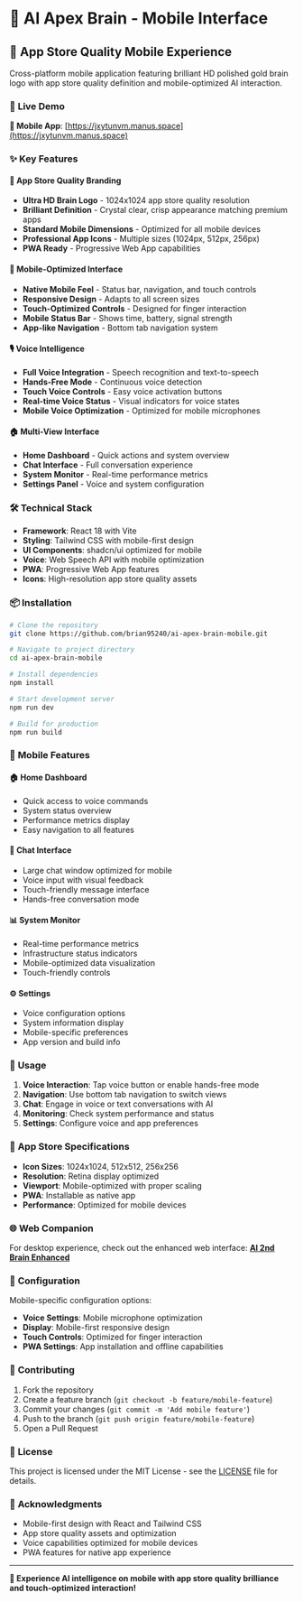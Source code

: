 # 📱 AI Apex Brain - Mobile Interface

## 🌟 **App Store Quality Mobile Experience**

Cross-platform mobile application featuring brilliant HD polished gold brain logo with app store quality definition and mobile-optimized AI interaction.

### 🚀 **Live Demo**
**📱 Mobile App**: [https://jxytunvm.manus.space](https://jxytunvm.manus.space)

### ✨ **Key Features**

#### 🎨 **App Store Quality Branding**
- **Ultra HD Brain Logo** - 1024x1024 app store quality resolution
- **Brilliant Definition** - Crystal clear, crisp appearance matching premium apps
- **Standard Mobile Dimensions** - Optimized for all mobile devices
- **Professional App Icons** - Multiple sizes (1024px, 512px, 256px)
- **PWA Ready** - Progressive Web App capabilities

#### 📱 **Mobile-Optimized Interface**
- **Native Mobile Feel** - Status bar, navigation, and touch controls
- **Responsive Design** - Adapts to all screen sizes
- **Touch-Optimized Controls** - Designed for finger interaction
- **Mobile Status Bar** - Shows time, battery, signal strength
- **App-like Navigation** - Bottom tab navigation system

#### 🎙️ **Voice Intelligence**
- **Full Voice Integration** - Speech recognition and text-to-speech
- **Hands-Free Mode** - Continuous voice detection
- **Touch Voice Controls** - Easy voice activation buttons
- **Real-time Voice Status** - Visual indicators for voice states
- **Mobile Voice Optimization** - Optimized for mobile microphones

#### 🏠 **Multi-View Interface**
- **Home Dashboard** - Quick actions and system overview
- **Chat Interface** - Full conversation experience
- **System Monitor** - Real-time performance metrics
- **Settings Panel** - Voice and system configuration

### 🛠️ **Technical Stack**

- **Framework**: React 18 with Vite
- **Styling**: Tailwind CSS with mobile-first design
- **UI Components**: shadcn/ui optimized for mobile
- **Voice**: Web Speech API with mobile optimization
- **PWA**: Progressive Web App features
- **Icons**: High-resolution app store quality assets

### 📦 **Installation**

```bash
# Clone the repository
git clone https://github.com/brian95240/ai-apex-brain-mobile.git

# Navigate to project directory
cd ai-apex-brain-mobile

# Install dependencies
npm install

# Start development server
npm run dev

# Build for production
npm run build
```

### 📱 **Mobile Features**

#### 🏠 **Home Dashboard**
- Quick access to voice commands
- System status overview
- Performance metrics display
- Easy navigation to all features

#### 💬 **Chat Interface**
- Large chat window optimized for mobile
- Voice input with visual feedback
- Touch-friendly message interface
- Hands-free conversation mode

#### 📊 **System Monitor**
- Real-time performance metrics
- Infrastructure status indicators
- Mobile-optimized data visualization
- Touch-friendly controls

#### ⚙️ **Settings**
- Voice configuration options
- System information display
- Mobile-specific preferences
- App version and build info

### 🎯 **Usage**

1. **Voice Interaction**: Tap voice button or enable hands-free mode
2. **Navigation**: Use bottom tab navigation to switch views
3. **Chat**: Engage in voice or text conversations with AI
4. **Monitoring**: Check system performance and status
5. **Settings**: Configure voice and app preferences

### 📐 **App Store Specifications**

- **Icon Sizes**: 1024x1024, 512x512, 256x256
- **Resolution**: Retina display optimized
- **Viewport**: Mobile-optimized with proper scaling
- **PWA**: Installable as native app
- **Performance**: Optimized for mobile devices

### 🌐 **Web Companion**

For desktop experience, check out the enhanced web interface:
**[AI 2nd Brain Enhanced](https://github.com/brian95240/ai-brain-enhanced)**

### 🔧 **Configuration**

Mobile-specific configuration options:

- **Voice Settings**: Mobile microphone optimization
- **Display**: Mobile-first responsive design
- **Touch Controls**: Optimized for finger interaction
- **PWA Settings**: App installation and offline capabilities

### 🤝 **Contributing**

1. Fork the repository
2. Create a feature branch (`git checkout -b feature/mobile-feature`)
3. Commit your changes (`git commit -m 'Add mobile feature'`)
4. Push to the branch (`git push origin feature/mobile-feature`)
5. Open a Pull Request

### 📄 **License**

This project is licensed under the MIT License - see the [LICENSE](LICENSE) file for details.

### 🙏 **Acknowledgments**

- Mobile-first design with React and Tailwind CSS
- App store quality assets and optimization
- Voice capabilities optimized for mobile devices
- PWA features for native app experience

---

**📱 Experience AI intelligence on mobile with app store quality brilliance and touch-optimized interaction!**

